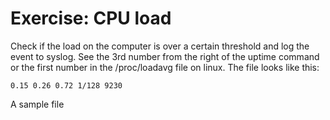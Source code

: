 # Exercise: CPU load


Check if the load on the computer is over a certain threshold and log the
event to syslog. See the  3rd number from the right of the uptime command
or the first number in the /proc/loadavg file on linux.
The file looks like this:



```
0.15 0.26 0.72 1/128 9230
```


A sample file



